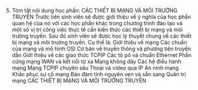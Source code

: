 5. Tóm tắt nội dung học phần: CÁC THIẾT BỊ MẠNG VÀ MÔI TRƯỜNG TRUYỀN
Trước tiên sinh viên sẽ được giới thiệu về ý nghĩa của học phần quan hệ
của nó với các học phần khác trong chương trình đào tạo và một số vị trí
công việc thực tế cần kiến thức các thiết bị mạng và môi trường truyền.
Sau đó sinh viên sẽ được học lý thuyết chung về các thiết bị mạng và
môi truờng truyền. Cụ thể là: Giới thiệu về mạng Các chuẩn của mạng và mô hình OSI Cơ bản về truyền thông và phương tiện truyền dẫn Giới thiệu về các giao thức TCPIP Các tô pô và chuẩn Ethernet Phần cứng mạng WAN và kết nối từ xa Mạng không dây Các hệ điều hành mạng Mạng TCPIP chuyên sâu Thoại và video qua IP An ninh mạng Khắc phục sự cố mạng Bảo đảm tính nguyên vẹn và sẵn sang Quản trị mạng
CÁC THIẾT BỊ MẠNG VÀ MÔI TRƯỜNG TRUYỀN
